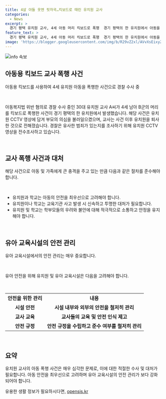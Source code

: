 ```yaml
---
title: 4살 아들 옷엔 핏자국…킥보드로 때린 유치원 교사
categories:
  - News
excerpt: >
  경기 평택 유치원 교사, 4세 아동 머리 킥보드로 폭행  경기 평택의 한 유치원에서 아동을 폭행한 사건이 발생해 경찰 수사에 휘말렸다. 교사 A씨는 4세 남아의 머리를 킥보드로 공격한 혐의를 받고 있으며, 부모가 확인한 CCTV 영상에는 교사의 폭행 장면이 담겼다. 이에 따라 경찰은 유사한 범죄 여부를 조사 중이며, A씨는 사건 이후 유치원을 퇴사했다. 부모의 질문에 아이는 선생님이 거짓말하고 나를 때렸다고 진술한 것으로 알려졌다.
feature_text: >
  경기 평택 유치원 교사, 4세 아동 머리 킥보드로 폭행  경기 평택의 한 유치원에서 아동을 폭행한 사건이 발생해 경찰 수사에 휘말렸다. 교사 A씨는 4세 남아의 머리를 킥보드로 공격한 혐의를 받고 있으며, 부모가 확인한 CCTV 영상에는 교사의 폭행 장면이 담겼다. 이에 따라 경찰은 유사한 범죄 여부를 조사 중이며, A씨는 사건 이후 유치원을 퇴사했다. 부모의 질문에 아이는 선생님이 거짓말하고 나를 때렸다고 진술한 것으로 알려졌다.
image: 'https://blogger.googleusercontent.com/img/b/R29vZ2xl/AVvXsEixyZcFfHzMRdzZMjFBmAUKJYCLCGyLL1o632UiGVXcaFdKo_bkvkuCioo0uUKlGfBVcT3P84aROyZIXSBEx3Aw5nCQ3pTgDom1WDC4m8eifvWiAmWEEVb4x6G_l8C0QH225ldMjyaFvpxGEBGNO37VmDTDMHGhJPq73UglMfDca1-0aw/s1600/blogspot.png'
---
```


<p><img src="https://blogger.googleusercontent.com/img/b/R29vZ2xl/AVvXsEixyZcFfHzMRdzZMjFBmAUKJYCLCGyLL1o632UiGVXcaFdKo_bkvkuCioo0uUKlGfBVcT3P84aROyZIXSBEx3Aw5nCQ3pTgDom1WDC4m8eifvWiAmWEEVb4x6G_l8C0QH225ldMjyaFvpxGEBGNO37VmDTDMHGhJPq73UglMfDca1-0aw/s1600/blogspot.png" alt="info 속보" /></p>

<h2 data-ke-size="size26">아동용 킥보드 교사 폭행 사건</h2>

<p>아동용 킥보드를 사용하여 4세 유치원 아동을 폭행한 사건으로 경찰 수사 중</p>

<p data-ke-size="size16">&nbsp;</p>

<p>아동복지법 위반 혐의로 경찰 수사 중인 30대 유치원 교사 A씨가 4세 남아 B군의 머리를 킥보드로 폭행한 사건이 경기 평택의 한 유치원에서 발생했습니다. 해당 사건은 유치원 CCTV 영상에 담겨 부모의 의심을 불러일으켰으며, 교사는 사건 이후 유치원을 퇴사한 것으로 전해졌습니다. 경찰은 유사한 범죄가 있는지를 조사하기 위해 유치원 CCTV 영상을 전수조사하고 있습니다.</p>

<p data-ke-size="size16">&nbsp;</p>

<h2 data-ke-size="size26">교사 폭행 사건과 대처</h2>

<p>해당 사건으로 아동 및 가족에게 큰 충격을 주고 있는 만큼 다음과 같은 절차를 준수해야 합니다.</p>

<p data-ke-size="size16">&nbsp;</p>

<ul>
  <li>유치원과 학교는 아동의 안전을 최우선으로 고려해야 합니다.</li>
  <li>유치원이나 학교는 교육기관 사고 발생 시 신속하고 투명한 대처가 필요합니다.</li>
  <li>유치원 및 학교는 학부모들의 우려와 불안에 대해 적극적으로 소통하고 안정을 유지해야 합니다.</li>
</ul>

<p data-ke-size="size16">&nbsp;</p>

<h2 data-ke-size="size26">유아 교육시설의 안전 관리</h2>

<p>유아 교육시설에서의 안전 관리는 매우 중요합니다.</p>

<p data-ke-size="size16">&nbsp;</p>

<p>유아 안전을 위해 유치원 및 유아 교육시설은 다음을 고려해야 합니다.</p>

<p data-ke-size="size16">&nbsp;</p>

<table>
  <tr>
    <td style="text-align: center; height: 17px;"><b>안전을 위한 관리</b></td>
    <td style="text-align: center; height: 17px;"><b>내용</b></td>
  </tr>
  <tr>
    <td style="text-align: center; height: 17px;"><b>시설 안전</b></td>
    <td style="text-align: center; height: 17px;"><b>시설 내부와 외부의 안전을 철저히 관리</b></td>
  </tr>
  <tr>
    <td style="text-align: center; height: 17px;"><b>교사 교육</b></td>
    <td style="text-align: center; height: 17px;"><b>교사들의 교육 및 안전 인식 제고</b></td>
  </tr>
  <tr>
    <td style="text-align: center; height: 17px;"><b>안전 규정</b></td>
    <td style="text-align: center; height: 17px;"><b>안전 규정을 수립하고 준수 여부를 철저히 관리</b></td>
  </tr>
</table>

<p data-ke-size="size16">&nbsp;</p>

<h2 data-ke-size="size26">요약</h2>

<p>유치원 교사의 아동 폭행 사건은 매우 심각한 문제로, 이에 대한 적절한 수사 및 대처가 필요합니다. 아동 안전을 최우선으로 고려하며 유아 교육시설의 안전 관리가 보다 강화되어야 합니다.</p>
유용한 생활 정보가 필요하시다면, <a href="https://opensis.kr" rel="dofollow">opensis.kr</a>


